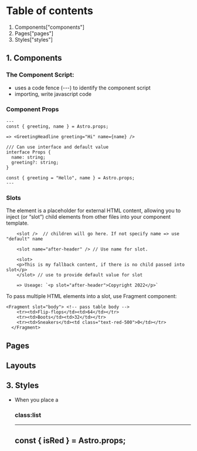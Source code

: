 
# Table of contents
1. Components["components"]
2. Pages["pages"]
3. Styles["styles"]

## 1. Components

### The Component Script:
- uses a code fence (---) to identify the component script
- importing, write javascript code

### Component Props

```astro
---
const { greeting, name } = Astro.props;

=> <GreetingHeadline greeting="Hi" name={name} />

/// Can use interface and default value
interface Props {
  name: string;
  greeting?: string;
}

const { greeting = "Hello", name } = Astro.props;
---
```

### Slots

The <slot /> element is a placeholder for external HTML content, allowing you to inject (or “slot”) child elements from other files into your component template.

```astro
    <slot />  // children will go here. If not specify name => use "default" name
    
    <slot name="after-header" /> // Use name for slot.
    
    <slot>
    <p>This is my fallback content, if there is no child passed into slot</p>
    </slot> // use to provide default value for slot
    
    => Useage: `<p slot="after-header">Copyright 2022</p>`
```

To pass multiple HTML elements into a slot, use Fragment component:

```astro
<Fragment slot="body"> <!-- pass table body -->
    <tr><td>Flip-flops</td><td>64</td></tr>
    <tr><td>Boots</td><td>32</td></tr>
    <tr><td>Sneakers</td><td class="text-red-500">0</td></tr>
  </Fragment>
```

## Pages

## Layouts

## 3. Styles

- When you place a <style> tag inside of an Astro component, Astro will detect the CSS and handle your styles for you, automatically.
```astro
<style>
  h1 {
    color: red;
  }

  .text {
    color: blue;
  }
</style>
```

- Global style:
<style is:global>
  /* Unscoped, delivered as-is to the browser.
     Applies to all <h1> tags on your site. */
  h1 { color: red; }
</style>

### class:list

---
const { isRed } = Astro.props;
---
<!-- If `isRed` is truthy, class will be "box red". -->
<!-- If `isRed` is falsy, class will be "box". -->
<div class:list={['box', { red: isRed }]}><slot /></div>

<style>
  .box { border: 1px solid blue; }
  .red { border-color: red; }
</style>
